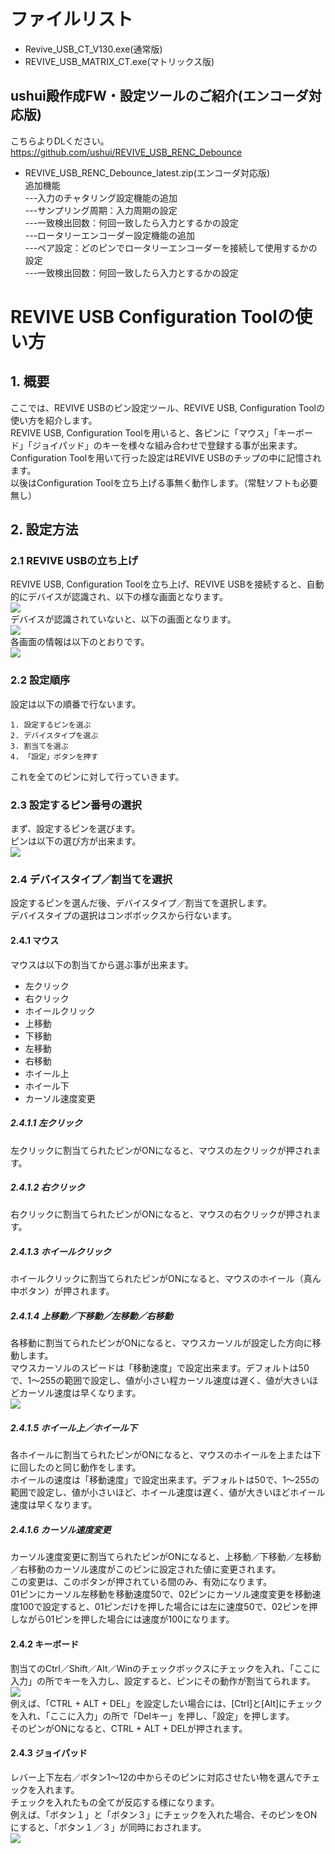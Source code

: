 # ファイルリスト

 - Revive_USB_CT_V130.exe(通常版)
 - REVIVE_USB_MATRIX_CT.exe(マトリックス版)

## ushui殿作成FW・設定ツールのご紹介(エンコーダ対応版)
こちらよりDLください。  
https://github.com/ushui/REVIVE_USB_RENC_Debounce  
 - REVIVE_USB_RENC_Debounce_latest.zip(エンコーダ対応版)  
追加機能  
---入力のチャタリング設定機能の追加  
---サンプリング周期：入力周期の設定  
---一致検出回数：何回一致したら入力とするかの設定  
---ロータリーエンコーダー設定機能の追加  
---ペア設定：どのピンでロータリーエンコーダーを接続して使用するかの設定  
---一致検出回数：何回一致したら入力とするかの設定  
 
# REVIVE USB Configuration Toolの使い方

## 1. 概要

ここでは、REVIVE USBのピン設定ツール、REVIVE USB, Configuration Toolの使い方を紹介します。  
REVIVE USB, Configuration Toolを用いると、各ピンに「マウス」「キーボード」「ジョイパッド」のキーを様々な組み合わせで登録する事が出来ます。  
Configuration Toolを用いて行った設定はREVIVE USBのチップの中に記憶されます。  
以後はConfiguration Toolを立ち上げる事無く動作します。（常駐ソフトも必要無し）  

## 2. 設定方法

### 2.1 REVIVE USBの立ち上げ

REVIVE USB, Configuration Toolを立ち上げ、REVIVE USBを接続すると、自動的にデバイスが認識され、以下の様な画面となります。  
![](https://lh6.googleusercontent.com/li3BnWSCqTS_B3_ZmOh8z4FZYgbxWEKOpqTLYWl6ZiJWaeauTL0bK-nqGzD93qpdKG0f6m63DbKpYXGnxLui7rz6RzC687HpFbVVSIRakunJj5vyqHEge4w8)  
デバイスが認識されていないと、以下の画面となります。  
![](https://lh6.googleusercontent.com/11NaX34EBSxdQvyBctX4zwhNCsgsrADqhvUkWAUyOawUZ6Y2DWAzq89EYOvZGYn4S4h4sfC62w08P97P5bI9WD1Vfh_4xtpD_DIbkVX4LVkvWOtEttpnUE-T)  
各画面の情報は以下のとおりです。  
![](https://lh4.googleusercontent.com/vJYv8hhFh82GTmLzcqYKbJQRblYZrfmyJhofOyT59u6ycKakYlfeU0fUWvhwtinUvzlibs6PYky0SGMgIMqVusTZXYDfO6G5axmo0I79Wrh88npcUvlzJkMF)  
### 2.2 設定順序

設定は以下の順番で行ないます。  

    1. 設定するピンを選ぶ  
    2. デバイスタイプを選ぶ  
    3. 割当てを選ぶ  
    4. 「設定」ボタンを押す  

これを全てのピンに対して行っていきます。  

### 2.3 設定するピン番号の選択

まず、設定するピンを選びます。  
ピンは以下の選び方が出来ます。  
![](https://lh6.googleusercontent.com/g35vWL1eARPBdL8Rx3-Zp3u6KWDvDTFQYMzsU5mcJv4B_e6Oo0XX0Nut5H2xkxdDukuUaL5XuXpEljRkomdSD-9WrawvUegKaoXpC064rirkFuOgV8Pt28nN)  
### 2.4 デバイスタイプ／割当てを選択  

設定するピンを選んだ後、デバイスタイプ／割当てを選択します。  
デバイスタイプの選択はコンボボックスから行ないます。  

#### 2.4.1 マウス

マウスは以下の割当てから選ぶ事が出来ます。

 - 左クリック
 - 右クリック
 - ホイールクリック
 - 上移動
 - 下移動
 - 左移動
 - 右移動
 - ホイール上
 - ホイール下
 - カーソル速度変更

##### 2.4.1.1 左クリック

左クリックに割当てられたピンがONになると、マウスの左クリックが押されます。  

##### 2.4.1.2 右クリック

右クリックに割当てられたピンがONになると、マウスの右クリックが押されます。  

##### 2.4.1.3 ホイールクリック

ホイールクリックに割当てられたピンがONになると、マウスのホイール（真ん中ボタン）が押されます。  

##### 2.4.1.4 上移動／下移動／左移動／右移動

各移動に割当てられたピンがONになると、マウスカーソルが設定した方向に移動します。  
マウスカーソルのスピードは「移動速度」で設定出来ます。デフォルトは50で、1～255の範囲で設定し、値が小さい程カーソル速度は遅く、値が大きいほどカーソル速度は早くなります。  
![](https://lh6.googleusercontent.com/P7Hq5VtS8CqRuenw9ByTR8tfJozjr2tkxBOzaxDmz2vGtxPfr7J70xF7jlEBku4qAVE3IX155t3ziDHX88JKNwHl3zkEB3_dkNJMHNwgLTXHPJcO3I0--nBS)  

##### 2.4.1.5 ホイール上／ホイール下

各ホイールに割当てられたピンがONになると、マウスのホイールを上または下に回したのと同じ動作をします。  
ホイールの速度は「移動速度」で設定出来ます。デフォルトは50で、1～255の範囲で設定し、値が小さいほど、ホイール速度は遅く、値が大きいほどホイール速度は早くなります。  

##### 2.4.1.6 カーソル速度変更

カーソル速度変更に割当てられたピンがONになると、上移動／下移動／左移動／右移動のカーソル速度がこのピンに設定された値に変更されます。  
この変更は、このボタンが押されている間のみ、有効になります。  
01ピンにカーソル左移動を移動速度50で、02ピンにカーソル速度変更を移動速度100で設定すると、01ピンだけを押した場合には左に速度50で、02ピンを押しながら01ピンを押した場合には速度が100になります。  

#### 2.4.2 キーボード

割当てのCtrl／Shift／Alt／Winのチェックボックスにチェックを入れ、「ここに入力」の所でキーを入力し、設定すると、ピンにその動作が割当てられます。  
![](https://lh3.googleusercontent.com/AMDqYjLxhnA7K00yqyEIrQ663Q1lLc_5SfTl-sWraf_RRTZe_5jxAWBy6w5E_-IK2tzkEAK7-jQ44CufprtgvVdZsl4TCW4sfEwIML7PdU0LDioaf6KkTeHf)  
例えば、「CTRL + ALT + DEL」を設定したい場合には、[Ctrl]と[Alt]にチェックを入れ、「ここに入力」の所で「Delキー」を押し、「設定」を押します。  
そのピンがONになると、CTRL + ALT + DELが押されます。  

#### 2.4.3 ジョイパッド

レバー上下左右／ボタン1～12の中からそのピンに対応させたい物を選んでチェックを入れます。  
チェックを入れたもの全てが反応する様になります。  
例えば、「ボタン１」と「ボタン３」にチェックを入れた場合、そのピンをONにすると、「ボタン１／３」が同時におされます。  
![](https://lh4.googleusercontent.com/MySjBWVSyV3m4A7lQW4NOV5bz-Cn9Jsq66AgiclFI44m9CeVGcrf5BLO4NCr-pjm2VMuyUrKYuFYVhnNWg21SvRX037K3GxGAwf7s5AO6TSOMapCmlFgfQUw)  
